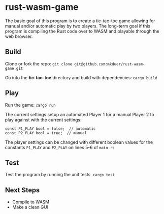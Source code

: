 # rust-wasm-game

The basic goal of this program is to create a tic-tac-toe game allowing for manual and/or automatic play by two players. The long-term goal if this program is compiling the Rust code over to WASM and playable through the web browser.

## Build 

Clone or fork the repo: `git clone git@github.com:mkduer/rust-wasm-game.git`

Go into the **tic-tac-toe** directory and build with dependencies: `cargo build`

## Play

Run the game: `cargo run`

The current settings setup an automated Player 1 for a manual Player 2 to play against with the current settings: 

`const P1_PLAY bool = false;  // automatic`  
`const P2_PLAY bool = true;  // manual`

The player settings can be changed with different boolean values for the constants `P1_PLAY` and `P2_PLAY` on lines 5-6 of `main.rs`

## Test

Test the program by running the unit tests: `cargo test`

## Next Steps

- Compile to WASM
- Make a clean GUI

